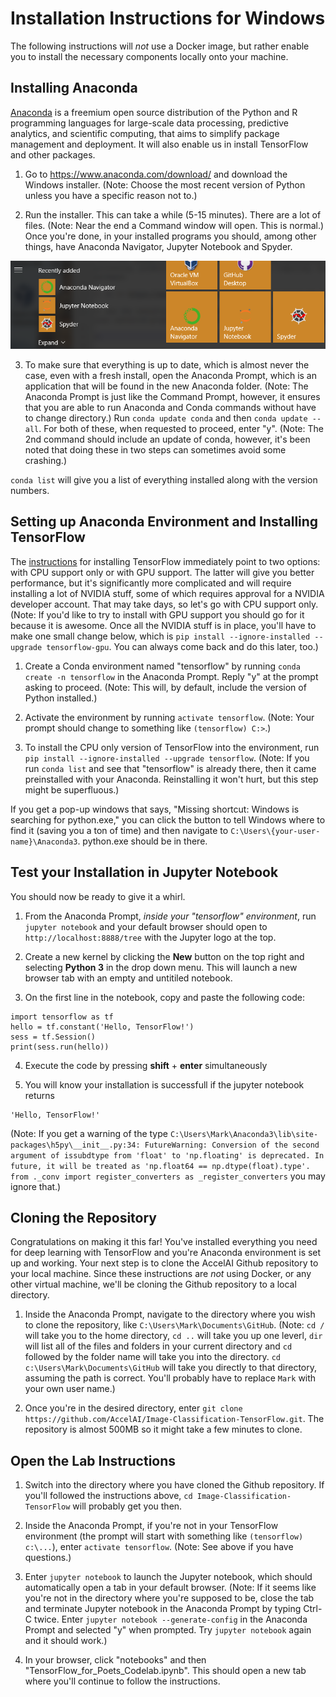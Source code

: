 # Installation Instructions for Windows

The following instructions will *not* use a Docker image, but rather enable you to install the necessary components locally onto your machine.

## Installing Anaconda

[Anaconda](https://en.wikipedia.org/wiki/Anaconda_(Python_distribution)) is a freemium open source distribution of the Python and R programming languages for large-scale data processing, predictive analytics, and scientific computing, that aims to simplify package management and deployment. It will also enable us in install TensorFlow and other packages.

1. Go to https://www.anaconda.com/download/ and download the Windows installer. (Note: Choose the most recent version of Python unless you have a specific reason not to.)

2. Run the installer. This can take a while (5-15 minutes). There are a lot of files. (Note: Near the end a Command window will open. This is normal.) Once you're done, in your installed programs you should, among other things, have Anaconda Navigator, Jupyter Notebook and Spyder.

![Anaconda Installation](../imgs/anaconda-install.png)

3. To make sure that everything is up to date, which is almost never the case, even with a fresh install, open the Anaconda Prompt, which is an application that will be found in the new Anaconda folder. (Note: The Anaconda Prompt is just like the Command Prompt, however, it ensures that you are able to run Anaconda and Conda commands without have to change directory.) Run `conda update conda` and then `conda update --all`. For both of these, when requested to proceed, enter "y". (Note: The 2nd command should include an update of conda, however, it's been noted that doing these in two steps can sometimes avoid some crashing.)

`conda list` will give you a list of everything installed along with the version numbers.

## Setting up Anaconda Environment and Installing TensorFlow

The [instructions](https://www.tensorflow.org/install/install_windows) for installing TensorFlow immediately point to two options: with CPU support only or with GPU support. The latter will give you better performance, but it's significantly more complicated and will require installing a lot of NVIDIA stuff, some of which requires approval for a NVIDIA developer account. That may take days, so let's go with CPU support only. (Note: If you'd like to try to install with GPU support you should go for it because it is awesome. Once all the NVIDIA stuff is in place, you'll have to make one small change below, which is `pip install --ignore-installed --upgrade tensorflow-gpu`. You can always come back and do this later, too.)

1. Create a Conda environment named "tensorflow" by running `conda create -n tensorflow` in the Anaconda Prompt. Reply "y" at the prompt asking to proceed. (Note: This will, by default, include the version of Python installed.)

2. Activate the environment by running `activate tensorflow`. (Note: Your prompt should change to something like `(tensorflow) C:>`.)

3. To install the CPU only version of TensorFlow into the environment, run `pip install --ignore-installed --upgrade tensorflow`. (Note: If you run `conda list` and see that "tensorflow" is already there, then it came preinstalled with your Anaconda. Reinstalling it won't hurt, but this step might be superfluous.)

If you get a pop-up windows that says, "Missing shortcut: Windows is searching for python.exe," you can click the button to tell Windows where to find it (saving you a ton of time) and then navigate to `C:\Users\{your-user-name}\Anaconda3`. python.exe should be in there.

## Test your Installation in Jupyter Notebook

You should now be ready to give it a whirl.

1. From the Anaconda Prompt, *inside your "tensorflow" environment*, run `jupyter notebook` and your default browser should open to `http://localhost:8888/tree` with the Jupyter logo at the top.

2. Create a new kernel by clicking the **New** button on the top right and selecting **Python 3** in the drop down menu. This will launch a new browser tab with an empty and untitiled notebook.

3. On the first line in the notebook, copy and paste the following code:

```
import tensorflow as tf
hello = tf.constant('Hello, TensorFlow!')
sess = tf.Session()
print(sess.run(hello))
```
4. Execute the code by pressing **shift** + **enter** simultaneously

5. You will know your installation is successfull if the jupyter notebook returns

```
'Hello, TensorFlow!'
```
(Note: If you get a warning of the type `C:\Users\Mark\Anaconda3\lib\site-packages\h5py\__init__.py:34: FutureWarning: Conversion of the second argument of issubdtype from 'float' to 'np.floating' is deprecated. In future, it will be treated as 'np.float64 == np.dtype(float).type'. from ._conv import register_converters as _register_converters` you may ignore that.)

## Cloning the Repository

Congratulations on making it this far! You've installed everything you need for deep learning with TensorFlow and you're Anaconda environment is set up and working. Your next step is to clone the AccelAI Github repository to your local machine. Since these instructions are *not* using Docker, or any other virtual machine, we'll be cloning the Github repository to a local directory.

1. Inside the Anaconda Prompt, navigate to the directory where you wish to clone the repository, like `C:\Users\Mark\Documents\GitHub`. (Note: `cd /` will take you to the home directory, `cd ..` will take you up one leverl, `dir` will list all of the files and folders in your current directory and `cd` followed by the folder name will take you into the directory. `cd c:\Users\Mark\Documents\GitHub` will take you directly to that directory, assuming the path is correct. You'll probably have to replace `Mark` with your own user name.)

2. Once you're in the desired directory, enter `git clone https://github.com/AccelAI/Image-Classification-TensorFlow.git`. The repository is almost 500MB so it might take a few minutes to clone.

## Open the Lab Instructions

1. Switch into the directory where you have cloned the Github repository. If you'll followed the instructions above, `cd Image-Classification-TensorFlow` will probably get you then.

2. Inside the Anaconda Prompt, if you're not in your TensorFlow environment (the prompt will start with something like `(tensorflow) c:\...`), enter `activate tensorflow`. (Note: See above if you have questions.)

3. Enter `jupyter notebook` to launch the Jupyter notebook, which should automatically open a tab in your default browser. (Note: If it seems like you're not in the directory where you're supposed to be, close the tab and terminate Jupyter notebook in the Anaconda Prompt by typing Ctrl-C twice. Enter `jupyter notebook --generate-config` in the Anaconda Prompt and selected "y" when prompted. Try `jupyter notebook` again and it should work.)

4. In your browser, click "notebooks" and then "TensorFlow_for_Poets_Codelab.ipynb". This should open a new tab where you'll continue to follow the instructions.
